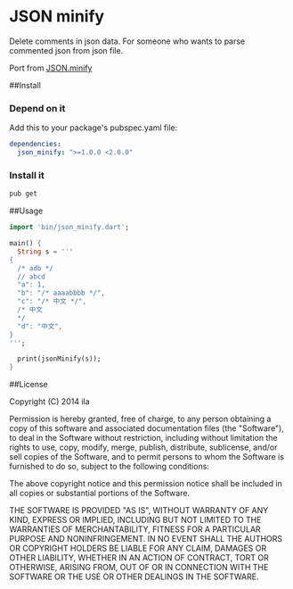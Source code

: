 JSON minify
===

Delete comments in json data.
For someone who wants to parse commented json from json file.

Port from [JSON.minify](https://github.com/getify/JSON.minify)

##Install

### Depend on it

Add this to your package's pubspec.yaml file:

```yaml
dependencies:
  json_minify: ">=1.0.0 <2.0.0"
```

### Install it

```sh
pub get
```

##Usage

```dart
import 'bin/json_minify.dart';

main() {
  String s = '''
{
  /* adb */
  // abcd
  "a": 1,
  "b": "/* aaaabbbb */",
  "c": "/* 中文 */",
  /* 中文
  */
  "d": "中文",
}
''';

  print(jsonMinify(s));
}
```

##License

Copyright (C) 2014 ila

Permission is hereby granted, free of charge, to any person
obtaining a copy of this software and associated documentation
files (the "Software"), to deal in the Software without
restriction, including without limitation the rights to use,
copy, modify, merge, publish, distribute, sublicense, and/or sell
copies of the Software, and to permit persons to whom the
Software is furnished to do so, subject to the following
conditions:

The above copyright notice and this permission notice shall be
included in all copies or substantial portions of the Software.

THE SOFTWARE IS PROVIDED "AS IS", WITHOUT WARRANTY OF ANY KIND,
EXPRESS OR IMPLIED, INCLUDING BUT NOT LIMITED TO THE WARRANTIES
OF MERCHANTABILITY, FITNESS FOR A PARTICULAR PURPOSE AND
NONINFRINGEMENT. IN NO EVENT SHALL THE AUTHORS OR COPYRIGHT
HOLDERS BE LIABLE FOR ANY CLAIM, DAMAGES OR OTHER LIABILITY,
WHETHER IN AN ACTION OF CONTRACT, TORT OR OTHERWISE, ARISING
FROM, OUT OF OR IN CONNECTION WITH THE SOFTWARE OR THE USE OR
OTHER DEALINGS IN THE SOFTWARE.
